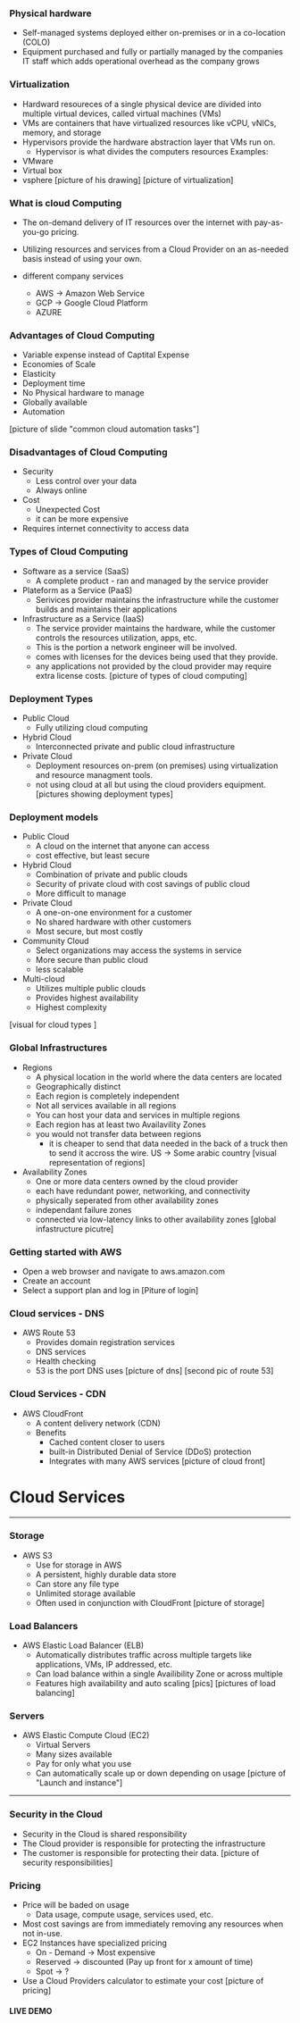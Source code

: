 ### Physical hardware
- Self-managed systems deployed either on-premises or in a co-location (COLO)
- Equipment purchased and fully or partially managed by the companies IT staff which adds operational overhead as the company grows

### Virtualization
- Hardward resoureces of a single physical device are divided into multiple virtual devices, called virtual machines (VMs)
- VMs are containers that have virtualized resources like vCPU, vNICs, memory, and storage
- Hypervisors provide the hardware abstraction layer that VMs run on.
	- Hypervisor is what divides the computers resources
Examples:
- VMware
- Virtual box
- vsphere
[picture of his drawing]
[picture of virtualization]

### What is cloud Computing
- The on-demand delivery of IT resources over the internet with pay-as-you-go pricing.
- Utilizing resources and services from a Cloud Provider on an as-needed basis instead of using your own.

- different company services
	- AWS -> Amazon Web Service
	- GCP -> Google Cloud Platform
	- AZURE

### Advantages of Cloud Computing
- Variable expense instead of Captital Expense
- Economies of Scale
- Elasticity
- Deployment time
- No Physical hardware to manage
- Globally available
- Automation

[picture of slide "common cloud automation tasks"]

### Disadvantages of Cloud Computing
- Security
	- Less control over your data
	- Always online
- Cost
	- Unexpected Cost
	- it can be more expensive
- Requires internet connectivity to access data

### Types of Cloud Computing
- Software as a service (SaaS)
	- A complete product - ran and managed by the service provider
- Plateform as a Service (PaaS)
	- Serivices provider maintains the infrastructure while the customer builds and maintains their applications
- Infrastructure as a Service (IaaS)
	- The service provider maintains the hardware, while the customer controls the resources utilization, apps, etc.
	- This is the portion a network engineer will be involved.
	- comes with licenses for the devices being used that they provide.
	- any applications not provided by the cloud provider may require extra license costs.
[picture of types of cloud computing]

### Deployment Types
- Public Cloud
	- Fully utilizing cloud computing
- Hybrid Cloud
	- Interconnected private and public cloud infrastructure
- Private Cloud
	- Deployment resources on-prem (on premises) using virtualization and resource managment tools.
	- not using cloud at all but using the cloud providers equipment.
[pictures showing deployment types]


### Deployment models
- Public Cloud
	- A cloud on the internet that anyone can access
	- cost effective, but least secure
- Hybrid Cloud
	- Combination of private and public clouds
	- Security of private cloud with cost savings of public cloud
	- More difficult to manage
- Private Cloud
	- A one-on-one environment for a customer
	- No shared hardware with other customers
	- Most secure, but most costly
- Community Cloud
	- Select organizations may access the systems in service 
	- More secure than public cloud
	- less scalable
- Multi-cloud
	- Utilizes multiple public clouds
	- Provides highest availability
	- Highest complexity

[visual for cloud types ]

### Global Infrastructures
- Regions
	- A physical location in the world where the data centers are located
	- Geographically distinct
	- Each region is completely independent
	- Not all services available in all regions
	- You can host your data and services in multiple regions
	- Each region has at least two Availavility Zones
	- you would not transfer data between regions
		- it is cheaper to send that data needed in the back of a truck then to send it accross the wire. US -> Some arabic country 
[visual representation of regions]
- Availability Zones
	- One or more data centers owned by the cloud provider
	- each have redundant power, networking, and connectivity
	- physically seperated from other availability zones
	- independant failure zones
	- connected via low-latency links to other availability zones
[global infastructure picutre]

### Getting started with AWS
- Open a web browser and navigate to aws.amazon.com
- Create an account
- Select a support plan and log in
[Piture of login]

### Cloud services - DNS
- AWS Route 53
	- Provides domain registration services
	- DNS services
	- Health checking
	- 53 is the port DNS uses
[picture of dns]
[second pic of route 53]

### Cloud Services - CDN
- AWS CloudFront
	- A content delivery network (CDN)
	- Benefits
		- Cached content closer to users
		- built-in Distributed Denial of Service (DDoS) protection
		- Integrates with many AWS services
[picture of cloud front]

# Cloud Services 
----
### Storage
- AWS S3
	- Use for storage in AWS
	- A persistent, highly durable data store
	- Can store any file type
	- Unlimited storage available
	- Often used in conjunction with CloudFront
[picture of storage]

### Load Balancers
- AWS Elastic Load Balancer (ELB)
	- Automatically distributes traffic across multiple targets like applications, VMs, IP addressed, etc.
	- Can load balance within a single Availibility Zone or across multiple 
	- Features high availability and auto scaling
[pics]
[pictures of load balancing]

### Servers
- AWS Elastic Compute Cloud (EC2)
	- Virtual Servers
	- Many sizes available
	- Pay for only what you use
	- Can automatically scale up or down depending on usage
[picture of "Launch and instance"]
----

### Security in the Cloud
- Security in the Cloud is shared responsibility
- The Cloud provider is responsible for protecting the infrastructure
- The customer is responsible for protecting their data.
[picture of security responsibilities]

### Pricing
- Price will be baded on usage
	- Data usage, compute usage, services used, etc.
- Most cost savings are from immediately removing any resources when not in-use.
- EC2 Instances have specialized pricing
	- On - Demand -> Most expensive
	- Reserved -> discounted (Pay up front for x amount of time)
	- Spot -> ?
- Use a Cloud Providers calculator to estimate your cost
[picture of pricing]


#### LIVE DEMO